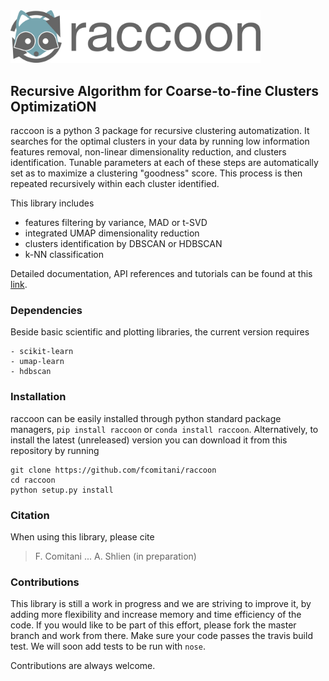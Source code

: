 <img src="docs/figs/logo_rc.png" width=400, padding=100>


## Recursive Algorithm for Coarse-to-fine Clusters OptimizatiON

raccoon is a python 3 package for recursive clustering automatization. 
It searches for the optimal clusters in your data by running low information features removal, non-linear dimensionality reduction, and clusters identification. Tunable parameters at each of these steps are automatically set as to maximize a clustering "goodness" score. This process is then repeated recursively within each cluster identified.

This library includes

* features filtering by variance, MAD or t-SVD
* integrated UMAP dimensionality reduction
* clusters identification by DBSCAN or HDBSCAN
* k-NN classification

Detailed documentation, API references and tutorials can be found at this [link](http://raccoon.readthedocs.org/en/latest/).

### Dependencies

Beside basic scientific and plotting libraries, the current version requires

```
- scikit-learn
- umap-learn
- hdbscan
```

<!-- To run the tests, you also must have `nose` installed. -->

### Installation

raccoon can be easily installed through python standard package managers, `pip install raccoon` or `conda install raccoon`. Alternatively, to install the latest (unreleased) version you can download it from this repository by running 
 

    git clone https://github.com/fcomitani/raccoon
    cd raccoon
    python setup.py install

### Citation

When using this library, please cite

> F. Comitani ... A. Shlien (in preparation)

### Contributions

This library is still a work in progress and we are striving to improve it, by adding more flexibility and increase memory and time efficiency of the code. If you would like to be part of this effort, please fork the master branch and work from there. Make sure your code passes the travis build test. We will soon add tests to be run with `nose`. 

Contributions are always welcome.


<!--
If you would like to contribute a feature then fork the master branch (fork the release if you are fixing a bug). Be sure to run the tests before changing any code. You'll need to have [nosetests](https://github.com/nose-devs/nose) installed. The following command will run all the tests:

```
python setup.py test
```

Let us know what you want to do just in case we're already working on an implementation of something similar. This way we can avoid any needless duplication of effort. Also, please don't forget to add tests for any new functions.

-->